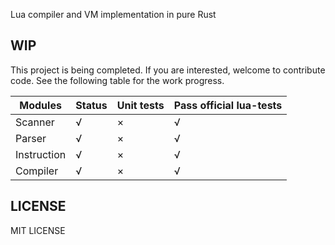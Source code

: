 Lua compiler and VM implementation in pure Rust

## WIP

This project is being completed. If you are interested, welcome to contribute code. See the following table for the work progress.

| Modules      | Status            | Unit tests   | Pass official lua-tests |
| --           | --                | --           | --                      |
|  Scanner     | √                 | ×            |    √                    |
|  Parser      | √                 | ×            |    √                    |
|  Instruction | √                 | ×            |    √                    |
|  Compiler    | √                 | ×            |    √                    |

## LICENSE
MIT LICENSE
